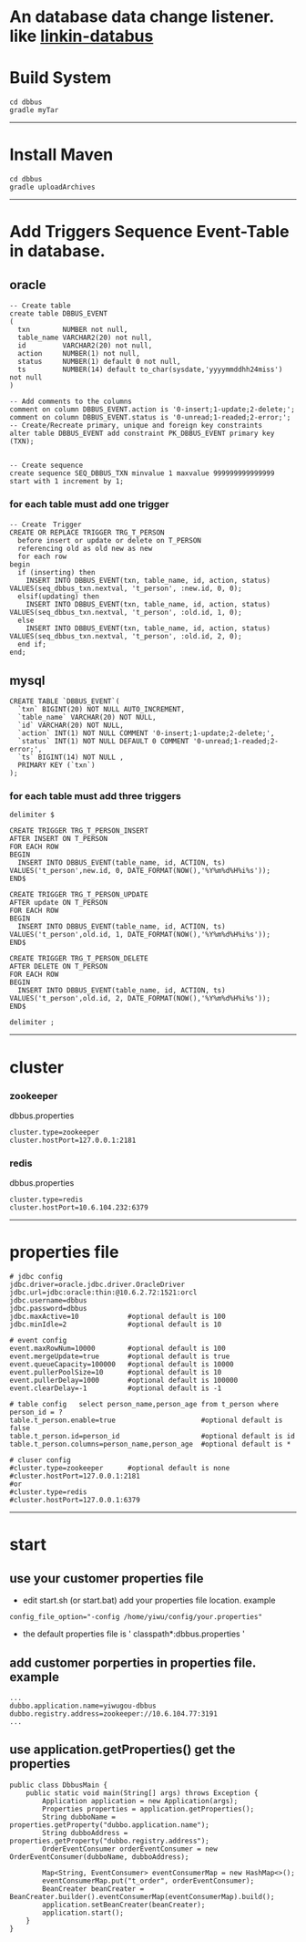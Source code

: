 
# An database data change listener. like [linkin-databus](https://github.com/linkedin/databus/)

# Build System
```
cd dbbus
gradle myTar
```

***

# Install Maven
```
cd dbbus
gradle uploadArchives
```

***

# Add Triggers Sequence Event-Table in database.

## oracle

```
-- Create table
create table DBBUS_EVENT
(
  txn        NUMBER not null,
  table_name VARCHAR2(20) not null,
  id         VARCHAR2(20) not null,
  action     NUMBER(1) not null,
  status     NUMBER(1) default 0 not null,
  ts         NUMBER(14) default to_char(sysdate,'yyyymmddhh24miss') not null
)

-- Add comments to the columns
comment on column DBBUS_EVENT.action is '0-insert;1-update;2-delete;';
comment on column DBBUS_EVENT.status is '0-unread;1-readed;2-error;';
-- Create/Recreate primary, unique and foreign key constraints
alter table DBBUS_EVENT add constraint PK_DBBUS_EVENT primary key (TXN);


-- Create sequence
create sequence SEQ_DBBUS_TXN minvalue 1 maxvalue 999999999999999 start with 1 increment by 1;

```

### for each table must add one trigger
```
-- Create　Trigger
CREATE OR REPLACE TRIGGER TRG_T_PERSON
  before insert or update or delete on T_PERSON
  referencing old as old new as new
  for each row
begin
  if (inserting) then
    INSERT INTO DBBUS_EVENT(txn, table_name, id, action, status) VALUES(seq_dbbus_txn.nextval, 't_person', :new.id, 0, 0);
  elsif(updating) then
    INSERT INTO DBBUS_EVENT(txn, table_name, id, action, status) VALUES(seq_dbbus_txn.nextval, 't_person', :old.id, 1, 0);
  else
    INSERT INTO DBBUS_EVENT(txn, table_name, id, action, status) VALUES(seq_dbbus_txn.nextval, 't_person', :old.id, 2, 0);
  end if;
end;
```

## mysql
```
CREATE TABLE `DBBUS_EVENT`(
  `txn` BIGINT(20) NOT NULL AUTO_INCREMENT,
  `table_name` VARCHAR(20) NOT NULL,
  `id` VARCHAR(20) NOT NULL,
  `action` INT(1) NOT NULL COMMENT '0-insert;1-update;2-delete;',
  `status` INT(1) NOT NULL DEFAULT 0 COMMENT '0-unread;1-readed;2-error;',
  `ts` BIGINT(14) NOT NULL ,
  PRIMARY KEY (`txn`)
);
```

### for each table must add three triggers
```
delimiter $

CREATE TRIGGER TRG_T_PERSON_INSERT
AFTER INSERT ON T_PERSON
FOR EACH ROW
BEGIN
  INSERT INTO DBBUS_EVENT(table_name, id, ACTION, ts) VALUES('t_person',new.id, 0, DATE_FORMAT(NOW(),'%Y%m%d%H%i%s'));
END$

CREATE TRIGGER TRG_T_PERSON_UPDATE
AFTER update ON T_PERSON
FOR EACH ROW
BEGIN
  INSERT INTO DBBUS_EVENT(table_name, id, ACTION, ts) VALUES('t_person',old.id, 1, DATE_FORMAT(NOW(),'%Y%m%d%H%i%s'));
END$

CREATE TRIGGER TRG_T_PERSON_DELETE
AFTER DELETE ON T_PERSON
FOR EACH ROW
BEGIN
  INSERT INTO DBBUS_EVENT(table_name, id, ACTION, ts) VALUES('t_person',old.id, 2, DATE_FORMAT(NOW(),'%Y%m%d%H%i%s'));
END$

delimiter ;
```

***

# cluster
### zookeeper
dbbus.properties
```
cluster.type=zookeeper
cluster.hostPort=127.0.0.1:2181
```

### redis
dbbus.properties
```
cluster.type=redis
cluster.hostPort=10.6.104.232:6379
```

***

# properties file
```
# jdbc config
jdbc.driver=oracle.jdbc.driver.OracleDriver
jdbc.url=jdbc:oracle:thin:@10.6.2.72:1521:orcl
jdbc.username=dbbus
jdbc.password=dbbus
jdbc.maxActive=10            #optional default is 100
jdbc.minIdle=2               #optional default is 10

# event config
event.maxRowNum=10000        #optional default is 100
event.mergeUpdate=true       #optional default is true
event.queueCapacity=100000   #optional default is 10000
event.pullerPoolSize=10      #optional default is 10
event.pullerDelay=1000       #optional default is 100000
event.clearDelay=-1          #optional default is -1

# table config   select person_name,person_age from t_person where person_id = ?
table.t_person.enable=true                     #optional default is false
table.t_person.id=person_id                    #optional default is id
table.t_person.columns=person_name,person_age  #optional default is *

# cluser config
#cluster.type=zookeeper      #optional default is none
#cluster.hostPort=127.0.0.1:2181
#or
#cluster.type=redis
#cluster.hostPort=127.0.0.1:6379

```

***

# start
## use your customer properties file
* edit start.sh (or start.bat) add your properties file location. example
```
config_file_option="-config /home/yiwu/config/your.properties"
```
* the default properties file is   ' classpath*:dbbus.properties '

## add customer porperties in properties file. example
```
...
dubbo.application.name=yiwugou-dbbus
dubbo.registry.address=zookeeper://10.6.104.77:3191
...
```

## use application.getProperties() get the properties
```
public class DbbusMain {
    public static void main(String[] args) throws Exception {
        Application application = new Application(args);
        Properties properties = application.getProperties();
        String dubboName = properties.getProperty("dubbo.application.name");
        String dubboAddress = properties.getProperty("dubbo.registry.address");
        OrderEventConsumer orderEventConsumer = new OrderEventConsumer(dubboName, dubboAddress);

        Map<String, EventConsumer> eventConsumerMap = new HashMap<>();
        eventConsumerMap.put("t_order", orderEventConsumer);
        BeanCreater beanCreater = BeanCreater.builder().eventConsumerMap(eventConsumerMap).build();
        application.setBeanCreater(beanCreater);
        application.start();
    }
}
```



